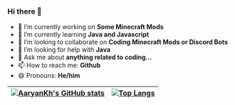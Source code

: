 ### Hi there 👋

- 🔭 I’m currently working on **Some Minecraft Mods**
- 🌱 I’m currently learning **Java and Javascript**
- 👯 I’m looking to collaborate on **Coding Minecraft Mods or Discord Bots**
- 🤔 I’m looking for help with **Java**
- 💬 Ask me about **anything related to coding...**
- 📫 How to reach me: **Github**
- 😄 Pronouns: **He/him**


| [![AaryanKh's GitHub stats](https://github-readme-stats.vercel.app/api?username=AaryanKhClasses&theme=tokyonight&hide=stars)](https://github.com/anuraghazra/github-readme-stats) | [![Top Langs](https://github-readme-stats.vercel.app/api/top-langs/?username=AaryanKhClasses&theme=tokyonight&layout=compact)](https://github.com/anuraghazra/github-readme-stats) |
|:-----------:|:-----------:|

